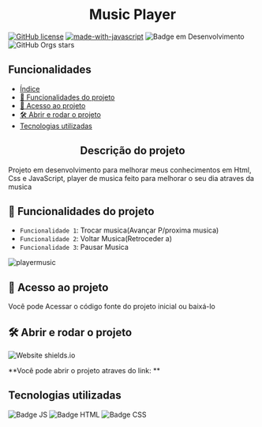 <h1 align="center"> Music Player</h1>

[![GitHub license](https://img.shields.io/github/license/Naereen/StrapDown.js.svg)](https://github.com/Naereen/StrapDown.js/blob/master/LICENSE)
[![made-with-javascript](https://img.shields.io/badge/Made%20with-JavaScript-1f425f.svg)](https://www.javascript.com)
![Badge em Desenvolvimento](http://img.shields.io/static/v1?label=STATUS&message=EM%20DESENVOLVIMENTO&color=GREEN&style=for-the-badge)
![GitHub Orgs stars](https://img.shields.io/github/stars/LukeRobs?style=social)

## Funcionalidades

- [Índice](#índice)
- [:hammer: Funcionalidades do projeto](#hammer-funcionalidades-do-projeto)
- [📁 Acesso ao projeto](#-acesso-ao-projeto)
- [🛠️ Abrir e rodar o projeto](#️-abrir-e-rodar-o-projeto)
- [Tecnologias utilizadas](#tecnologias-utilizadas)
  



<h2 align="center">Descrição do projeto</h2>
<p>Projeto em desenvolvimento para melhorar meus conhecimentos em Html, Css e JavaScript, player de musica feito para melhorar o seu dia atraves da musica</p>

## :hammer: Funcionalidades do projeto

- `Funcionalidade 1`: Trocar musica(Avançar P/proxima musica)
- `Funcionalidade 2`: Voltar Musica(Retroceder a)
- `Funcionalidade 3`: Pausar Musica


![playermusic](https://user-images.githubusercontent.com/83253717/169926856-67292847-3d09-4ae6-b214-2568b51e56bb.png)



## 📁 Acesso ao projeto

<p>Você pode Acessar o código fonte do projeto inicial ou baixá-lo</p>

## 🛠️ Abrir e rodar o projeto
![Website shields.io](https://img.shields.io/website-up-down-green-red/http/shields.io.svg)

**Você pode abrir o projeto atraves do link: **

## Tecnologias utilizadas

![Badge JS](https://img.shields.io/badge/JavaScript-F7DF1E?style=for-the-badge&logo=javascript&logoColor=black)
![Badge HTML](https://img.shields.io/badge/HTML5-E34F26?style=for-the-badge&logo=html5&logoColor=white)
![Badge CSS](https://img.shields.io/badge/CSS3-1572B6?style=for-the-badge&logo=css3&logoColor=white)

